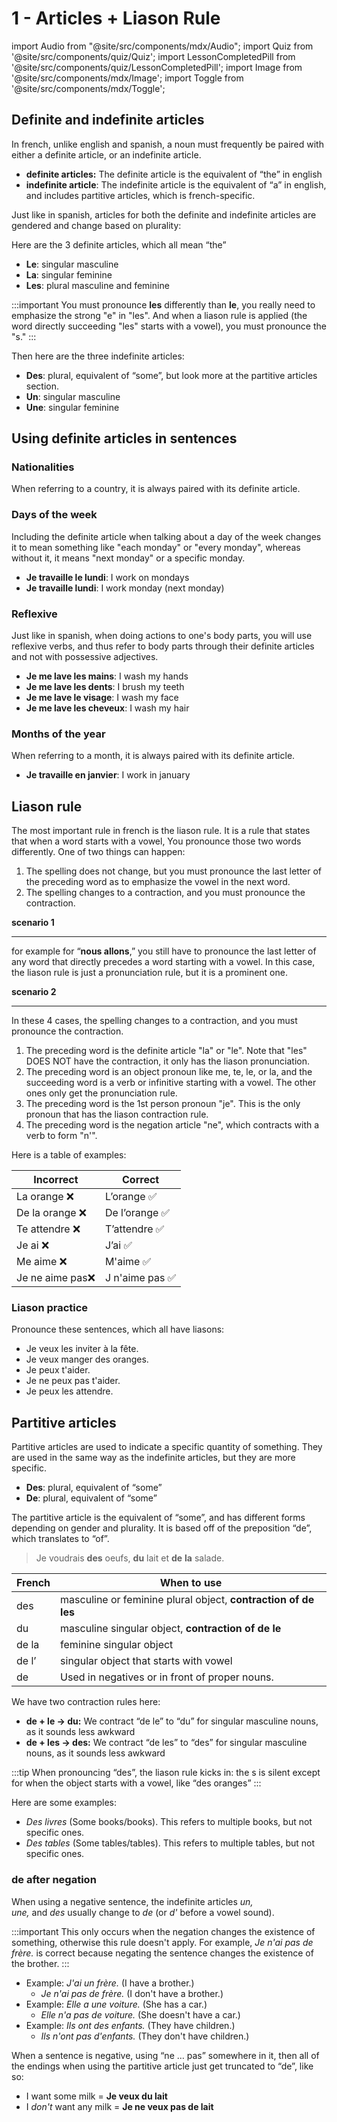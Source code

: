 # 1 - Articles + Liason Rule

import Audio from "@site/src/components/mdx/Audio";
import Quiz from '@site/src/components/quiz/Quiz';
import LessonCompletedPill from '@site/src/components/quiz/LessonCompletedPill';
import Image from '@site/src/components/mdx/Image';
import Toggle from '@site/src/components/mdx/Toggle';

<LessonCompletedPill lessonName="a1-1" />

## Definite and indefinite articles

In french, unlike english and spanish, a noun must frequently be paired with either a definite article, or an indefinite article.

- **definite articles:** The definite article is the equivalent of “the” in english
- **indefinite article**: The indefinite article is the equivalent of “a” in english, and includes partitive articles, which is french-specific.

Just like in spanish, articles for both the definite and indefinite articles are gendered and change based on plurality:

Here are the 3 definite articles, which all mean “the”

- **Le**: singular masculine
- **La**: singular feminine
- **Les**: plural masculine and feminine

:::important
You must pronounce **les** differently than **le**, you really need to emphasize the strong "e" in "les". And when a liason rule is applied (the word directly succeeding "les" starts with a vowel), you must pronounce the "s."
:::

Then here are the three indefinite articles:

- **Des**: plural, equivalent of “some”, but look more at the partitive articles section.
- **Un**: singular masculine
- **Une**: singular feminine

## Using definite articles in sentences

### Nationalities

When referring to a country, it is always paired with its definite article.

### Days of the week

Including the definite article when talking about a day of the week changes it to mean something like "each monday" or "every monday", whereas without it, it means "next monday" or a specific monday.

- **Je travaille le lundi**: I work on mondays
- **Je travaille lundi**: I work monday (next monday)

### Reflexive

Just like in spanish, when doing actions to one's body parts, you will use reflexive verbs, and thus refer to body parts through their definite articles and not with possessive adjectives.

- **Je me lave les mains**: I wash my hands
- **Je me lave les dents**: I brush my teeth
- **Je me lave le visage**: I wash my face
- **Je me lave les cheveux**: I wash my hair

### Months of the year

When referring to a month, it is always paired with its definite article.

- **Je travaille en janvier**: I work in january

## Liason rule

The most important rule in french is the liason rule. It is a rule that states that when a word starts with a vowel, You pronounce those two words differently. One of two things can happen:

1. The spelling does not change, but you must pronounce the last letter of the preceding word as to emphasize the vowel in the next word.
2. The spelling changes to a contraction, and you must pronounce the contraction.

**scenario 1**

---

for example for “**nous allons**,” you still have to pronounce the last letter of any word that directly precedes a word starting with a vowel. In this case, the liason rule is just a pronunciation rule, but it is a prominent one.

**scenario 2**

---

In these 4 cases, the spelling changes to a contraction, and you must pronounce the contraction.

1. The preceding word is the definite article "la" or "le". Note that "les" DOES NOT have the contraction, it only has the liason pronunciation.
2. The preceding word is an object pronoun like me, te, le, or la, and the succeeding word is a verb or infinitive starting with a vowel. The other ones only get the pronunciation rule.
3. The preceding word is the 1st person pronoun "je". This is the only pronoun that has the liason contraction rule.
4. The preceding word is the negation article "ne", which contracts with a verb to form "n'".

Here is a table of examples:

| Incorrect        | Correct         |
| ---------------- | --------------- |
| La orange ❌     | L’orange ✅     |
| De la orange ❌  | De l’orange ✅  |
| Te attendre ❌   | T’attendre ✅   |
| Je ai ❌         | J’ai ✅         |
| Me aime ❌       | M'aime ✅       |
| Je ne aime pas❌ | J n'aime pas ✅ |

### Liason practice

Pronounce these sentences, which all have liasons:

- Je veux les inviter à la fête.
- Je veux manger des oranges.
- Je peux t'aider.
- Je ne peux pas t'aider.
- Je peux les attendre.

## Partitive articles

Partitive articles are used to indicate a specific quantity of something. They are used in the same way as the indefinite articles, but they are more specific.

- **Des**: plural, equivalent of “some”
- **De**: plural, equivalent of “some”

The partitive article is the equivalent of “some”, and has different forms depending on gender and plurality. It is based off of the preposition “de”, which translates to “of”.

> Je voudrais **des** oeufs, **du** lait et **de** **la** salade.

| French | When to use                                                    |
| ------ | -------------------------------------------------------------- |
| des    | masculine or feminine plural object, **contraction of de les** |
| du     | masculine singular object, **contraction of de le**            |
| de la  | feminine singular object                                       |
| de l’  | singular object that starts with vowel                         |
| de     | Used in negatives or in front of proper nouns.                 |

We have two contraction rules here:

- **de + le → du:** We contract “de le” to “du” for singular masculine nouns, as it sounds less awkward
- **de + les → des:** We contract “de les” to “des” for singular masculine nouns, as it sounds less awkward

:::tip
When pronouncing “des”, the liason rule kicks in: the s is silent except for when the object starts with a vowel, like “des oranges”
:::

Here are some examples:

- *Des livres* (Some books/books). This refers to multiple books, but not specific ones.
- *Des tables* (Some tables/tables). This refers to multiple tables, but not specific ones.

### **de after negation**

When using a negative sentence, the indefinite articles *un, une,* and *des* usually change to *de* (or *d'* before a vowel sound).

:::important
This only occurs when the negation changes the existence of something, otherwise this rule doesn't apply. For example, _Je n'ai pas de frère._ is correct because negating the sentence changes the existence of the brother.
:::

- Example: *J'ai un frère.* (I have a brother.)
  - *Je n'ai pas de frère.* (I don't have a brother.)
- Example: *Elle a une voiture.* (She has a car.)
  - *Elle n'a pas de voiture.* (She doesn't have a car.)
- Example: *Ils ont des enfants.* (They have children.)
  - *Ils n'ont pas d'enfants.* (They don't have children.)

When a sentence is negative, using “ne … pas” somewhere in it, then all of the endings when using the partitive article just get truncated to “de”, like so:

- I want some milk = **Je veux du lait**
- I *don't* want any milk = **Je ne veux pas de lait**
